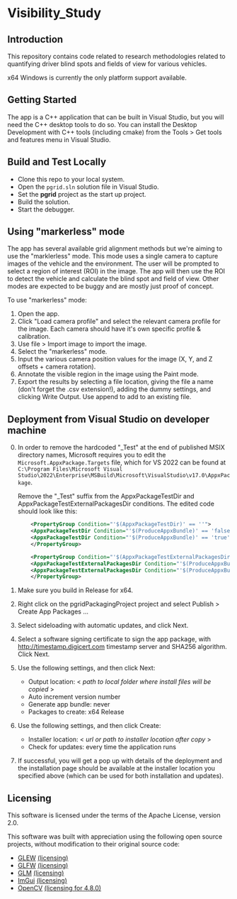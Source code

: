 # Visibility_Study

## Introduction

This repository contains code related to research methodologies related to quantifying driver blind spots and fields of view for various vehicles.

x64 Windows is currently the only platform support available.

## Getting Started

The app is a C++ application that can be built in Visual Studio, but you will need the C++ desktop tools to do so. You can install the Desktop Development with C++ tools (including cmake) from the Tools > Get tools and features menu in Visual Studio.

## Build and Test Locally

* Clone this repo to your local system.
* Open the `pgrid.sln` solution file in Visual Studio.
* Set the **pgrid** project as the start up project.
* Build the solution. 
* Start the debugger.


## Using "markerless" mode

The app has several available grid alignment methods but we're aiming to use the "marklerless" mode. This mode uses a single camera to capture images of the vehicle and the environment. The user will be prompted to select a region of interest (ROI) in the image. The app will then use the ROI to detect the vehicle and calculate the blind spot and field of view. Other modes are expected to be buggy and are mostly just proof of concept.

To use "markerless" mode:
1. Open the app.
2. Click "Load camera profile" and select the relevant camera profile for the image. Each camera should have it's own specific profile & calibration.
3. Use file > Import image to import the image.
4. Select the "markerless" mode.
5. Input the various camera position values for the image (X, Y, and Z offsets + camera rotation).
6. Annotate the visible region in the image using the Paint mode.
7. Export the results by selecting a file location, giving the file a name (don't forget the .csv extension!), adding the dummy settings, and clicking Write Output. Use append to add to an existing file.

## Deployment from Visual Studio on developer machine

0. In order to remove the hardcoded "_Test" at the end of published MSIX directory names, Microsoft requires you to edit the `Microsoft.AppxPackage.Targets` file, which for VS 2022 can be found at `C:\Program Files\Microsoft Visual Studio\2022\Enterprise\MSBuild\Microsoft\VisualStudio\v17.0\AppxPackage`. 

    Remove the "_Test" suffix from the AppxPackageTestDir and AppxPackageTestExternalPackagesDir conditions. The edited code should look like this:

    ```xml
        <PropertyGroup Condition="'$(AppxPackageTestDir)' == ''">
        <AppxPackageTestDir Condition="'$(ProduceAppxBundle)' == 'false'">$(AppxPackageDir)$(AppxPackageName)\</AppxPackageTestDir>
        <AppxPackageTestDir Condition="'$(ProduceAppxBundle)' == 'true'">$(AppxPackageDir)$(AppxPackageNameNeutral)$(_AppxPackageConfiguration)\</AppxPackageTestDir>
        </PropertyGroup>

        <PropertyGroup Condition="'$(AppxPackageTestExternalPackagesDir)' == ''">
        <AppxPackageTestExternalPackagesDir Condition="'$(ProduceAppxBundle)' == 'false'">$(AppxPackageDir)$(AppxPackageName)\$(ExternalPackagesDir)</AppxPackageTestExternalPackagesDir>
        <AppxPackageTestExternalPackagesDir Condition="'$(ProduceAppxBundle)' == 'true'">$(AppxPackageDir)$(AppxPackageNameNeutral)$(_AppxPackageConfiguration)\$(ExternalPackagesDir)</AppxPackageTestExternalPackagesDir>
        </PropertyGroup>
    ```

1. Make sure you build in Release for x64.
2. Right click on the pgridPackagingProject project and select Publish > Create App Packages ...
3. Select sideloading with automatic updates, and click Next.
4. Select a software signing certificate to sign the app package, with http://timestamp.digicert.com timestamp server and SHA256 algorithm. Click Next.
5. Use the following settings, and then click Next:
    * Output location: < *path to local folder where install files will be copied* >
    * Auto increment version number
    * Generate app bundle: never
    * Packages to create: x64 Release
6. Use the following settings, and then click Create:
    * Installer location: < *url or path to installer location after copy* >
    * Check for updates: every time the application runs
7. If successful, you will get a pop up with details of the deployment and the installation page should be available at the installer location you specified above (which can be used for both installation and updates).

## Licensing

This software is licensed under the terms of the Apache License, version 2.0. 

This software was built with appreciation using the following open source projects, without modification to their original source code:

* [GLEW](https://glew.sourceforge.net/) [(licensing)](https://github.com/nigels-com/glew#copyright-and-licensing)
* [GLFW](www.glfw.org) [(licensing)](https://www.glfw.org/license.html)
* [GLM](https://github.com/g-truc/glm)  [(licensing)](https://github.com/g-truc/glm/blob/master/copying.txt)
* [ImGui](https://www.dearimgui.com/)  [(licensing)](https://github.com/ocornut/imgui/blob/master/LICENSE.txt)
* [OpenCV](https://opencv.org/) [(licensing for 4.8.0)](https://opencv.org/license/)
